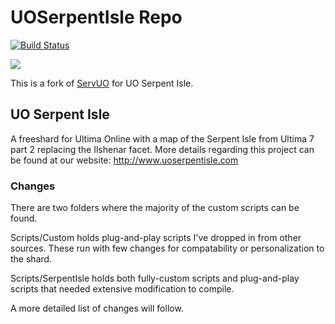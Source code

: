 # UOSerpentIsle Repo

[![Build Status](https://travis-ci.org/highchloride/UOSerpentIsle.svg?branch=master)](https://travis-ci.org/highchloride/UOSerpentIsle)


![](https://img.shields.io/discord/488143790557626378.svg)


This is a fork of [ServUO](https://github.com/ServUO/ServUO) for UO Serpent Isle.

## UO Serpent Isle

A freeshard for Ultima Online with a map of the Serpent Isle from Ultima 7 part 2 replacing the Ilshenar facet. More details regarding this project can be found at our website: http://www.uoserpentisle.com

### Changes

There are two folders where the majority of the custom scripts can be found. 

Scripts/Custom holds plug-and-play scripts I've dropped in from other sources. These run with few changes for compatability or personalization to the shard.

Scripts/SerpentIsle holds both fully-custom scripts and plug-and-play scripts that needed extensive modification to compile. 

A more detailed list of changes will follow.
